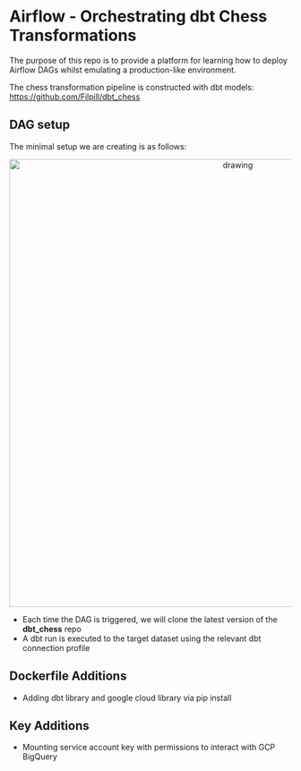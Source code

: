 # Airflow - Orchestrating dbt Chess Transformations

The purpose of this repo is to provide a platform for learning how to deploy Airflow DAGs whilst emulating a production-like environment.

The chess transformation pipeline is constructed with dbt models: https://github.com/Filpill/dbt_chess

## DAG setup
The minimal setup we are creating is as follows:

<p align = center>
    <img src="https://github.com/Filpill/airflow_chess/blob/main/diagrams/airflow_diagram.png " alt="drawing" width="800"/>
</p>

- Each time the DAG is triggered, we will clone the latest version of the **dbt_chess** repo
- A dbt run is executed to the target dataset using the relevant dbt connection profile

## Dockerfile Additions
- Adding dbt library and google cloud library via pip install

## Key Additions
- Mounting service account key with permissions to interact with GCP BigQuery
